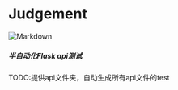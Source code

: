 # Judgement
![Markdown](http://i2.kiimg.com/1949/339853871a89da2f.jpg)

##### 半自动化Flask api测试
TODO:提供api文件夹，自动生成所有api文件的test
